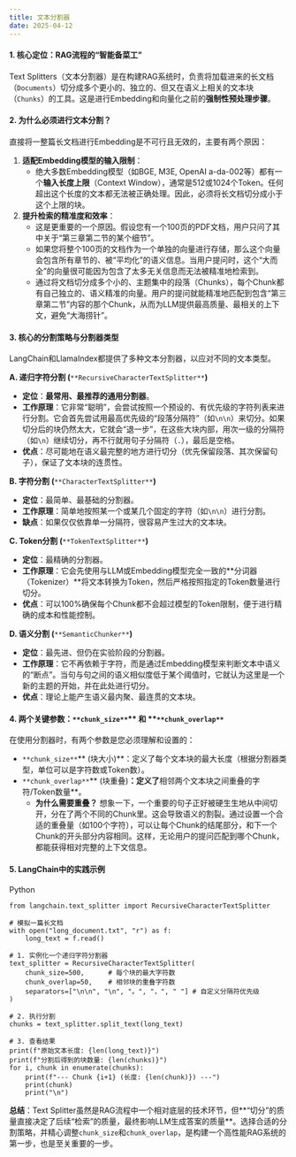 ```yaml
---
title: 文本分割器
date: 2025-04-12 
---
```


#### **1. 核心定位：RAG流程的“智能备菜工”**
Text Splitters（文本分割器）是在构建RAG系统时，负责将加载进来的长文档（`Documents`）切分成多个更小的、独立的、但又在语义上相关的文本块（`Chunks`）的工具。这是进行Embedding和向量化之前的**强制性预处理步骤**。

#### **2. 为什么必须进行文本分割？**
直接将一整篇长文档进行Embedding是不可行且无效的，主要有两个原因：

1. **适配Embedding模型的输入限制**：
    - 绝大多数Embedding模型（如BGE, M3E, OpenAI a-da-002等）都有一个**输入长度上限**（Context Window），通常是512或1024个Token。任何超出这个长度的文本都无法被正确处理。因此，必须将长文档切分成小于这个上限的块。
2. **提升检索的精准度和效率**：
    - 这是更重要的一个原因。假设您有一个100页的PDF文档，用户只问了其中关于“第三章第二节的某个细节”。
    - 如果您将整个100页的文档作为一个单独的向量进行存储，那么这个向量会包含所有章节的、被“平均化”的语义信息。当用户提问时，这个“大而全”的向量很可能因为包含了太多无关信息而无法被精准地检索到。
    - 通过将文档切分成多个小的、主题集中的段落（Chunks），每个Chunk都有自己独立的、语义精准的向量。用户的提问就能精准地匹配到包含“第三章第二节”内容的那个Chunk，从而为LLM提供最高质量、最相关的上下文，避免“大海捞针”。

#### **3. 核心的分割策略与分割器类型**
LangChain和LlamaIndex都提供了多种文本分割器，以应对不同的文本类型。

**A. 递归字符分割 (**`**RecursiveCharacterTextSplitter**`**)**

+ **定位**：**最常用、最推荐的通用分割器**。
+ **工作原理**：它非常“聪明”，会尝试按照一个预设的、有优先级的字符列表来进行分割。它会首先尝试用最高优先级的“段落分隔符”（如`\n\n`）来切分。如果切分后的块仍然太大，它就会“退一步”，在这些大块内部，用次一级的分隔符（如`\n`）继续切分，再不行就用句子分隔符（`.`），最后是空格。
+ **优点**：尽可能地在语义最完整的地方进行切分（优先保留段落、其次保留句子），保证了文本块的连贯性。

**B. 字符分割 (**`**CharacterTextSplitter**`**)**

+ **定位**：最简单、最基础的分割器。
+ **工作原理**：简单地按照某一个或某几个固定的字符（如`\n\n`）进行分割。
+ **缺点**：如果仅仅依靠单一分隔符，很容易产生过大的文本块。

**C. Token分割 (**`**TokenTextSplitter**`**)**

+ **定位**：最精确的分割器。
+ **工作原理**：它会先使用与LLM或Embedding模型完全一致的**分词器（Tokenizer）**将文本转换为Token，然后严格按照指定的Token数量进行切分。
+ **优点**：可以100%确保每个Chunk都不会超过模型的Token限制，便于进行精确的成本和性能控制。

**D. 语义分割 (**`**SemanticChunker**`**)**

+ **定位**：最先进、但仍在实验阶段的分割器。
+ **工作原理**：它不再依赖于字符，而是通过Embedding模型来判断文本中语义的“断点”。当句与句之间的语义相似度低于某个阈值时，它就认为这里是一个新的主题的开始，并在此处进行切分。
+ **优点**：理论上能产生语义最内聚、最连贯的文本块。

#### **4. 两个关键参数：**`**chunk_size**`** 和 **`**chunk_overlap**`
在使用分割器时，有两个参数是您必须理解和设置的：

+ `**chunk_size**`** (块大小)**：定义了每个文本块的最大长度（根据分割器类型，单位可以是字符数或Token数）。
+ `**chunk_overlap**`** (块重叠)**：定义了**相邻两个文本块之间重叠的字符/Token数量**。
    - **为什么需要重叠？** 想象一下，一个重要的句子正好被硬生生地从中间切开，分在了两个不同的Chunk里。这会导致语义的割裂。通过设置一个合适的重叠量（如100个字符），可以让每个Chunk的结尾部分，和下一个Chunk的开头部分内容相同。这样，无论用户的提问匹配到哪个Chunk，都能获得相对完整的上下文信息。

#### **5. LangChain中的实践示例**
Python

```plain
from langchain.text_splitter import RecursiveCharacterTextSplitter

# 模拟一篇长文档
with open("long_document.txt", "r") as f:
    long_text = f.read()

# 1. 实例化一个递归字符分割器
text_splitter = RecursiveCharacterTextSplitter(
    chunk_size=500,      # 每个块的最大字符数
    chunk_overlap=50,    # 相邻块的重叠字符数
    separators=["\n\n", "\n", "。", "，", " "] # 自定义分隔符优先级
)

# 2. 执行分割
chunks = text_splitter.split_text(long_text)

# 3. 查看结果
print(f"原始文本长度: {len(long_text)}")
print(f"分割后得到的块数量: {len(chunks)}")
for i, chunk in enumerate(chunks):
    print(f"--- Chunk {i+1} (长度: {len(chunk)}) ---")
    print(chunk)
    print("\n")
```

**总结**：Text Splitter虽然是RAG流程中一个相对底层的技术环节，但**“切分”的质量直接决定了后续“检索”的质量，最终影响LLM生成答案的质量**。选择合适的分割策略，并精心调整`chunk_size`和`chunk_overlap`，是构建一个高性能RAG系统的第一步，也是至关重要的一步。

